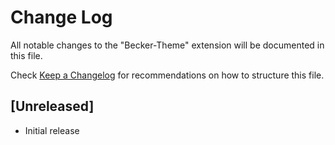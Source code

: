 # Change Log

All notable changes to the "Becker-Theme" extension will be documented in this file.

Check [Keep a Changelog](http://keepachangelog.com/) for recommendations on how to structure this file.

## [Unreleased]

- Initial release
